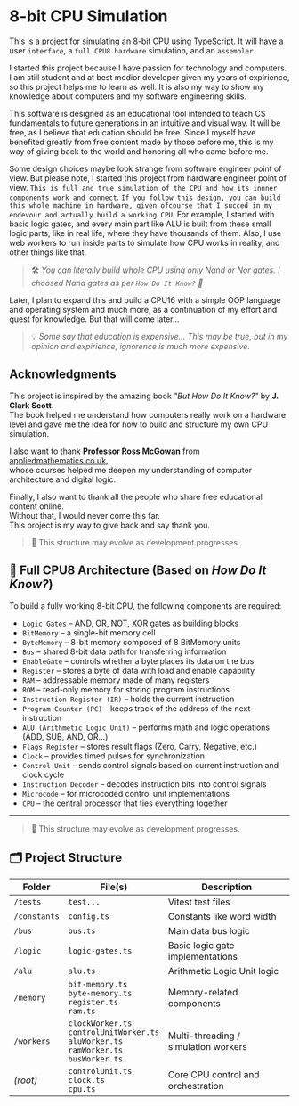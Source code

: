# 8-bit CPU Simulation

This is a project for simulating an 8-bit CPU using TypeScript. It will have a user `interface`, a `full CPU8 hardware` simulation, and an `assembler`.

I started this project because I have passion for technology and computers. I am still student and at best medior developer given my years of expirience, so this project helps me to learn as well. It is also my way to show my knowledge about computers and my software engineering skills.

This software is designed as an educational tool intended to teach CS fundamentals to future generations in an intuitive and visual way. It will be free, as I believe that education should be free. Since I myself have benefited greatly from free content made by those before me, this is my way of giving back to the world and honoring all who came before me.

Some design choices maybe look strange from software engineer point of view. But please note, I started this project from hardware engineer point of view. `This is full and true simulation of the CPU and how its innner components work and connect`. `If you follow this design, you can build this whole machine in hardware, given ofcourse that I succed in my endevour and actually build a working CPU`. For example, I started with basic logic gates, and every main part like ALU is built from these small logic parts, like in real life, where they have thousands of them. Also, I use web workers to run inside parts to simulate how CPU works in reality, and other things like that.
> 🛠️ *You can literally build whole CPU using only Nand or Nor gates. I choosed Nand gates as per `How Do It Know?` 📖*

Later, I plan to expand this and build a CPU16 with a simple OOP language and operating system and much more, as a continuation of my effort and quest for knowledge. But that will come later...

> 💡 *Some say that education is expensive... This may be true, but in my opinion and expirience, ignorence is much more expensive.*

## Acknowledgments

This project is inspired by the amazing book *"But How Do It Know?"* by **J. Clark Scott**.  
The book helped me understand how computers really work on a hardware level and gave me the idea for how to build and structure my own CPU simulation.

I also want to thank **Professor Ross McGowan** from [appliedmathematics.co.uk](https://www.appliedmathematics.co.uk),  
whose courses helped me deepen my understanding of computer architecture and digital logic.

<!-- Also, special thanks to Anthony Aliciea from Dont Immitate, understand, whose course on JS was fundamental in enabling me to write this  -->

Finally, I also want to thank all the people who share free educational content online.  
Without that, I would never come this far.  
This project is my way to give back and say thank you.





> 🔧 This structure may evolve as development progresses.
## 🧩 Full CPU8 Architecture (Based on *How Do It Know?*)

To build a fully working 8-bit CPU, the following components are required:

- `Logic Gates` – AND, OR, NOT, XOR gates as building blocks
- `BitMemory` – a single-bit memory cell
- `ByteMemory` – 8-bit memory composed of 8 BitMemory units
- `Bus` – shared 8-bit data path for transferring information
- `EnableGate` – controls whether a byte places its data on the bus
- `Register` – stores a byte of data with load and enable capability
- `RAM` – addressable memory made of many registers
- `ROM` – read-only memory for storing program instructions
- `Instruction Register (IR)` – holds the current instruction
- `Program Counter (PC)` – keeps track of the address of the next instruction
- `ALU (Arithmetic Logic Unit)` – performs math and logic operations (ADD, SUB, AND, OR...)
- `Flags Register` – stores result flags (Zero, Carry, Negative, etc.)
- `Clock` – provides timed pulses for synchronization
- `Control Unit` – sends control signals based on current instruction and clock cycle
- `Instruction Decoder` – decodes instruction bits into control signals
- `Microcode` – for microcoded control unit implementations
- `CPU` – the central processor that ties everything together


---
> 🔧 This structure may evolve as development progresses.
## 🗂️ Project Structure

| Folder         | File(s)                       | Description                      |
|----------------|-------------------------------|----------------------------------|
| `/tests`       | `test...`                     | Vitest test files                |
| `/constants`   | `config.ts`                   | Constants like word width        |
| `/bus`         | `bus.ts`                      | Main data bus logic              |
| `/logic`       | `logic-gates.ts`              | Basic logic gate implementations |
| `/alu`         | `alu.ts`                      | Arithmetic Logic Unit logic      |
| `/memory`      | `bit-memory.ts`<br>`byte-memory.ts`<br>`register.ts`<br>`ram.ts` | Memory-related components        |
| `/workers`     | `clockWorker.ts`<br>`controlUnitWorker.ts`<br>`aluWorker.ts`<br>`ramWorker.ts`<br>`busWorker.ts` | Multi-threading / simulation workers |
| *(root)*       | `controlUnit.ts`<br>`clock.ts`<br>`cpu.ts` | Core CPU control and orchestration |
